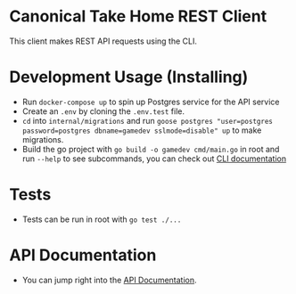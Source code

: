 # Canonical Take Home REST Client

This client makes REST API requests using the CLI.

# Development Usage (Installing)

- Run `docker-compose up` to spin up Postgres service for the API service
- Create an `.env` by cloning the `.env.test` file. 
- `cd` into `internal/migrations` and run `goose postgres "user=postgres password=postgres dbname=gamedev sslmode=disable" up` to make migrations.
- Build the go project with `go build -o gamedev cmd/main.go` in root and run `--help` to see subcommands, you can check out [CLI documentation](CLIDocs.MD)
  
# Tests

- Tests can be run in root with `go test ./...` 

# API Documentation

- You can jump right into the [API Documentation](APIDocs.MD).